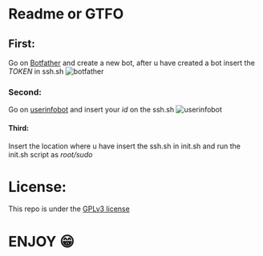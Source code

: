 # Readme or GTFO
## First:
Go on [Botfather](https://t.me/botfather) and create a new bot, after u have created a bot insert the *TOKEN* in ssh.sh
![botfather](https://raw.githubusercontent.com/freddyxs/ssh-telegram/master/botfather0.jpg)

### Second:
Go on [userinfobot](https://t.me/userinfobot) and insert your _id_ on the ssh.sh
![userinfobot](https://raw.githubusercontent.com/freddyxs/ssh-telegram/master/userinfobot.png)
#### Third:
Insert the location where u have insert the ssh.sh in init.sh and run the init.sh script as *root/sudo*

# License:
This repo is under the [GPLv3 license](https://raw.githubusercontent.com/freddyxs/ssh-telegram/master/LICENSE)

# ENJOY 😁
